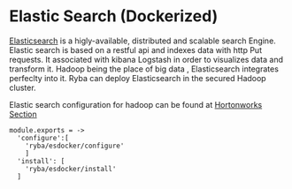 
# Elastic Search (Dockerized)

[Elasticsearch](http://www.elastic.co) is a higly-available, distributed  and scalable search Engine.
Elastic search is based on a restful api and indexes data with http Put requests.
It associated with kibana Logstash in order to visualizes data and transform it.
Hadoop being the place of big data , Elasticsearch integrates perfeclty into it.
Ryba can deploy Elasticsearch in the  secured Hadoop cluster.

Elastic search configuration for hadoop can be found at [Hortonworks Section](hortonworks.com/blog/configure-elastic-search-hadoop-hdp-2-0)

    module.exports = ->
      'configure':[
        'ryba/esdocker/configure'
        ]
      'install': [
        'ryba/esdocker/install'
      ]
